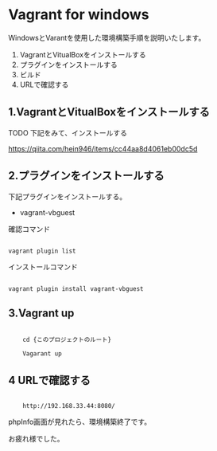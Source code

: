 # Vagrant for windows

WindowsとVarantを使用した環境構築手順を説明いたします。

1. VagrantとVitualBoxをインストールする
1. プラグインをインストールする
1. ビルド
1. URLで確認する

## 1.VagrantとVitualBoxをインストールする

TODO
下記をみて、インストールする

https://qiita.com/hein946/items/cc44aa8d4061eb00dc5d

## 2.プラグインをインストールする

下記プラグインをインストールする。

* vagrant-vbguest

確認コマンド


```linux:command

vagrant plugin list

```

インストールコマンド

```linux:command

vagrant plugin install vagrant-vbguest

```

## 3.Vagrant up

```linux:command

    cd {このプロジェクトのルート}

    Vagarant up

```


## 4 URLで確認する

```linux:command

    http://192.168.33.44:8080/

```

phpInfo画面が見れたら、環境構築終了です。

お疲れ様でした。
